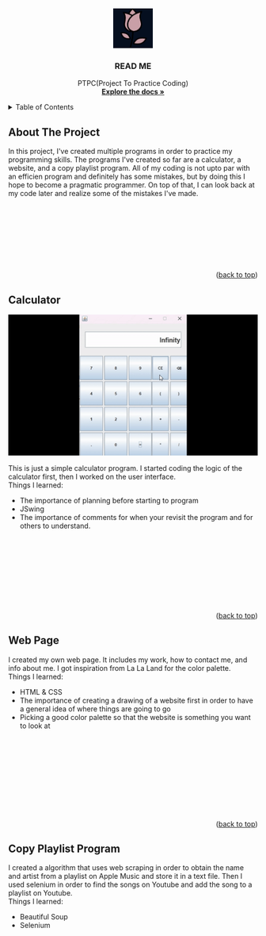 <a name="readme-top"></a>

<br >
<div align="center">
  <a href="">
    <img src="LogoFlower.png" alt="Logo" width="80" height="80">
  </a>

  <h3 align="center">READ ME</h3>

  <p align="center">
    PTPC(Project To Practice Coding)
    <br >
    <a href="https://github.com/RRosario007/PTPC"><strong>Explore the docs »</strong></a>
  </p>
</div>


<details>
  <summary>Table of Contents</summary>
  <ol>
    <li><a href="#about-the-project">About The Project</a></li>
    <li> <a href="#calculator">Calculator</a> </li>
    <li><a href="#web-page">Web Page</a></li>
    <li><a href="#copy-playlist-program">Copy Playlist Program</a></li>
  </ol>
</details>


## About The Project
In this project, I've created multiple programs in order to practice my programming skills. The programs I've created so far are a calculator, a website, and a copy playlist program. All of my coding is not upto par with an efficien program and definitely has some mistakes, but by doing this I hope to become a pragmatic programmer. On top of that, I can look back at my code later and realize some of the mistakes I've made.


<br >
<br >
<br >
<br >
<br >
<br >
<br >

 

<p align="right">(<a href="#readme-top">back to top</a>)</p>

## Calculator

<p align="center">
  <img src="Calcgif.gif" alt="Calculator" width="580" heigth="20">
</p>
This is just a simple calculator program. I started coding the logic of the calculator first, then I worked on the user interface.
<br/>
Things I learned:

* The importance of planning before starting to program
* JSwing
* The importance of comments for when your revisit the program and for others to understand.

<br >
<br >
<br >
<br>
<br >
<br >
<br >
<br >


<p align="right">(<a href="#readme-top">back to top</a>)</p>

## Web Page
I created my own web page. It includes my work, how to contact me, and info about me. I got inspiration from La La Land for the color palette.
<br>
Things I learned:

* HTML & CSS
* The importance of creating a drawing of a website first in order to have a general idea of where things are going to go
* Picking a good color palette so that the website is something you want to look at

<br >
<br >
<br >
<br >
<br >
<br >
<br >
<br >
<br >



<p align="right">(<a href="#readme-top">back to top</a>)</p>

## Copy Playlist Program
I created a algorithm that uses web scraping in order to obtain the name and artist from a playlist on Apple Music and store it in a text file. 
Then I used selenium in order to find the songs on Youtube and add the song to a playlist on Youtube.
<br>
Things I learned:

* Beautiful Soup
* Selenium


